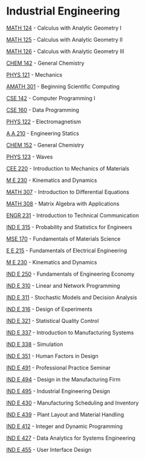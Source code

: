 # Industrial Engineering

[MATH 124](<https://myplan.uw.edu/course/#/courses/MATH 124>) - Calculus with Analytic Geometry I

[MATH 125](<https://myplan.uw.edu/course/#/courses/MATH 125>) - Calculus with Analytic Geometry II

[MATH 126](<https://myplan.uw.edu/course/#/courses/MATH 126>) - Calculus with Analytic Geometry III

[CHEM 142](<https://myplan.uw.edu/course/#/courses/CHEM 142>) - General Chemistry

[PHYS 121](<https://myplan.uw.edu/course/#/courses/PHYS 121>) - Mechanics

[AMATH 301](<https://myplan.uw.edu/course/#/courses/AMATH 301>) - Beginning Scientific Computing

[CSE 142](<https://myplan.uw.edu/course/#/courses/CSE 142>) - Computer Programming I

[CSE 160](<https://myplan.uw.edu/course/#/courses/CSE 160>) - Data Programming

[PHYS 122](<https://myplan.uw.edu/course/#/courses/PHYS 122>) - Electromagnetism

[A A 210](<https://myplan.uw.edu/course/#/courses/A A 210>) - Engineering Statics

[CHEM 152](<https://myplan.uw.edu/course/#/courses/CHEM 152>) - General Chemistry

[PHYS 123](<https://myplan.uw.edu/course/#/courses/PHYS 123>) - Waves

[CEE 220](<https://myplan.uw.edu/course/#/courses/CEE 220>) - Introduction to Mechanics of Materials

[M E 230](<https://myplan.uw.edu/course/#/courses/M E 230>) - Kinematics and Dynamics

[MATH 307](<https://myplan.uw.edu/course/#/courses/MATH 307>) - Introduction to Differential Equations

[MATH 308](<https://myplan.uw.edu/course/#/courses/MATH 308>) - Matrix Algebra with Applications

[ENGR 231](<https://myplan.uw.edu/course/#/courses/ENGR 231>) - Introduction to Technical Communication

[IND E 315](<https://myplan.uw.edu/course/#/courses/IND E 315>) - Probability and Statistics for Engineers

[MSE 170](<https://myplan.uw.edu/course/#/courses/MSE 170>) - Fundamentals of Materials Science

[E E 215](<https://myplan.uw.edu/course/#/courses/E E 215>) - Fundamentals of Electrical Engineering

[M E 230](<https://myplan.uw.edu/course/#/courses/M E 230>) - Kinematics and Dynamics

[IND E 250](<https://myplan.uw.edu/course/#/courses/IND E 250>) - Fundamentals of Engineering Economy

[IND E 310](<https://myplan.uw.edu/course/#/courses/IND E 310>) - Linear and Network Programming

[IND E 311](<https://myplan.uw.edu/course/#/courses/IND E 311>) - Stochastic Models and Decision Analysis

[IND E 316](<https://myplan.uw.edu/course/#/courses/IND E 316>) - Design of Experiments

[IND E 321](<https://myplan.uw.edu/course/#/courses/IND E 321>) - Statistical Quality Control

[IND E 337](<https://myplan.uw.edu/course/#/courses/IND E 337>) - Introduction to Manufacturing Systems

[IND E 338](<https://myplan.uw.edu/course/#/courses/IND E 338>) - Simulation

[IND E 351](<https://myplan.uw.edu/course/#/courses/IND E 351>) - Human Factors in Design

[IND E 491](<https://myplan.uw.edu/course/#/courses/IND E 491>) - Professional Practice Seminar

[IND E 494](<https://myplan.uw.edu/course/#/courses/IND E 494>) - Design in the Manufacturing Firm

[IND E 495](<https://myplan.uw.edu/course/#/courses/IND E 495>) - Industrial Engineering Design

[IND E 430](<https://myplan.uw.edu/course/#/courses/IND E 430>) - Manufacturing Scheduling and Inventory

[IND E 439](<https://myplan.uw.edu/course/#/courses/IND E 439>) - Plant Layout and Material Handling

[IND E 412](<https://myplan.uw.edu/course/#/courses/IND E 412>) - Integer and Dynamic Programming

[IND E 427](<https://myplan.uw.edu/course/#/courses/IND E 427>) - Data Analytics for Systems Engineering

[IND E 455](<https://myplan.uw.edu/course/#/courses/IND E 455>) - User Interface Design

